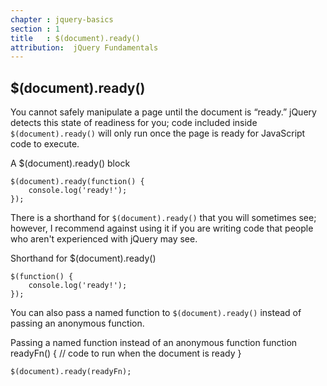 ```yaml
---
chapter : jquery-basics
section : 1
title   : $(document).ready()
attribution:  jQuery Fundamentals
---
```

## $(document).ready()

You cannot safely manipulate a page until the document is “ready.” 
jQuery detects this state of readiness for you; code included inside 
`$(document).ready()` will only run once the page is ready for JavaScript code to execute.

<div class="example" markdown="1">
A $(document).ready() block

    $(document).ready(function() {
    	console.log('ready!');
    });
</div>

There is a shorthand for `$(document).ready()` that you will sometimes see; however, 
I recommend against using it if you are writing code that people who aren't experienced 
with jQuery may see.

<div class="example" markdown="1">
Shorthand for $(document).ready()

    $(function() {
        console.log('ready!');
    });
</div>

You can also pass a named function to `$(document).ready()` instead of passing an anonymous function.

<div class="example" markdown="1">
Passing a named function instead of an anonymous function
    function readyFn() {
        // code to run when the document is ready
    }
</div>

`$(document).ready(readyFn);`